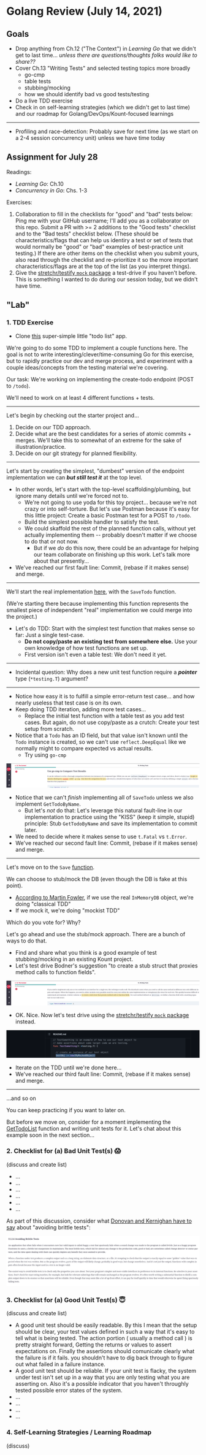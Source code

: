 # Golang Review (July 14, 2021)

## Goals

* Drop anything from Ch.12 ("The Context") in *Learning Go* that we didn't get to last time... *unless there are questions/thoughts folks would like to share??*
* Cover Ch.13 "Writing Tests" and selected testing topics more broadly
  * go-cmp
  * table tests
  * stubbing/mocking
  * how we should identify bad vs good tests/testing
* Do a live TDD exercise
* Check in on self-learning strategies (which we didn't get to last time) and our roadmap for Golang/DevOps/Kount-focused learnings

----------------------------

* Profiling and race-detection: Probably save for next time (as we start on a 2-4 session concurrency unit) unless we have time today

## Assignment for July 28

Readings:

* *Learning Go*: Ch.10
* *Concurrency in Go*: Chs. 1-3


Exercises:

1. Collaboration to fill in the checklists for "good" and "bad" tests below: Ping me with your GitHub username; I'll add you as a collaborator on this repo. Submit a PR with >= 2 additions to the "Good tests" checklist and to the "Bad tests" checklist below. (These should be characteristics/flags that can help us identiry a test or set of tests that would normally be "good" or "bad" examples of best-practice unit testing.) If there are other items on the checklist when you submit yours, also read through the checklist and re-prioritize it so the more important characteristics/flags are at the top of the list (as you interpret things).
2. Give the [stretchr/testify `mock` package](https://github.com/stretchr/testify#mock-package) a test-drive if you haven't before. This is something I wanted to do during our session today, but we didn't have time.

## "Lab"

### **1. TDD Exercise**

* Clone [this](https://github.com/us-learn-and-devops/todoapi) super-simple little "todo list" app.

We're going to do some TDD to implement a couple functions here.
The goal is not to write interesting/clever/time-consuming Go for this exercise, but to rapidly practice our dev and merge process, and experiment with a couple ideas/concepts from the testing material we're covering.

Our task: We're working on implementing the create-todo endpoint (POST to `/todo`).

We'll need to work on at least 4 different functions + tests.

----------------------------

Let's begin by checking out the starter project and...

1. Decide on our TDD approach.
2. Decide what are the best candidates for a series of atomic commits + merges. We'll take this to somewhat of an extreme for the sake of illustration/practice.
3. Decide on our git strategy for planned flexibility.

----------------------------

Let's start by creating the simplest, "dumbest" version of the endpoint implementation we can ***but still test it*** at the top level.

* In other words, let's start with the top-level scaffolding/plumbing, but ignore many details until we're forced not to.
  * We're not going to use yoda for this toy project... because we're not crazy or into self-torture. But let's use Postman because it's easy for this little project: Create a basic Postman test for a POST to `/todo`.
  * Build the simplest possible handler to satisfy the test.
  * We could skaffold the rest of the planned function calls, without yet actually implementing them -- probably doesn't matter if we choose to do that or not now.
    * But if we *do* do this now, there could be an advantage for helping our team collaborate on finishing up this work. Let's talk more about that presently...
* We've reached our first fault line: Commit, (rebase if it makes sense) and merge.

----------------------------

We'll start the real implementation [here](https://github.com/us-learn-and-devops/todoapi/blob/master/internal/storage/in_memory_db.go#L21), with the `SaveTodo` function.

(We're starting there because implementing this function represents the smallest piece of independent "real" implementation we could merge into the project.)

* Let's do TDD: Start with the simplest test function that makes sense so far: Just a single test-case.
  * **Do not copy/paste an existing test from somewhere else.** Use your own knowledge of how test functions are set up.
  * First version isn't even a table test: We don't need it yet.

----------------------------

* Incidental question: Why does a new unit test function require a ***pointer*** type (`*testing.T`) argument?

----------------------------

* Notice how easy it is to fulfill a simple error-return test case... and how nearly useless that test case is on its own.
* Keep doing TDD iteration, adding more test cases...
  * Replace the initial test function with a table test as you add test cases. But again, do not use copy/paste as a crutch: Create your test setup from scratch.
* Notice that a `Todo` has an ID field, but that value isn't known until the `Todo` instance is created, so we can't use `reflect.DeepEqual` like we normally might to compare expected vs actual results.
  * Try using `go-cmp`

![Learning Go p. 277](img/001.png)

* Notice that we can't *finish* implementing all of `SaveTodo` unless we also implement `GetTodoByName`.
  * But let's *not* do that: Let's leverage this natural fault-line in our implementation to practice using the "KISS" (keep it simple, stupid) principle: Stub `GetTodoByName` and save its implementation to commit later.
* We need to decide where it makes sense to use `t.Fatal` vs `t.Error`.
* We've reached our second fault line: Commit, (rebase if it makes sense) and merge.

----------------------------

Let's move on to the `Save` [function](https://github.com/us-learn-and-devops/todoapi/blob/master/internal/domain/todo/todo.go#L5).

We can choose to stub/mock the DB (even though the DB is fake at this point).

* [According to Martin Fowler](https://martinfowler.com/articles/mocksArentStubs.html#ClassicalAndMockistTesting), if we use the real `InMemoryDB` object, we're doing "classical TDD"
* If we mock it, we're doing "mockist TDD"

Which do you vote for? Why?

Let's go ahead and use the stub/mock approach. There are a bunch of ways to do that.

* Find and share what you think is a good example of test stubbing/mocking in an existing Kount project.
* Let's test drive Bodner's suggestion "to create a stub struct that proxies method calls to function fields".

![Learning Go p. 290](img/002.png)

* OK. Nice. Now let's test drive using the [stretchr/testify `mock` package](https://github.com/stretchr/testify#mock-package) instead.

![testify docs](img/003.png)

* Iterate on the TDD until we're done here...
* We've reached our third fault line: Commit, (rebase if it makes sense) and merge.

----------------------------

...and so on

You can keep practicing if you want to later on.

But before we move on, consider for a moment implementing the [GetTodoList](https://github.com/us-learn-and-devops/todoapi/blob/master/internal/storage/in_memory_db.go#L25) function and writing unit tests for it.
Let's chat about this example soon in the next section...

### **2. Checklist for (a) Bad Unit Test(s) :scream:**

(discuss and create list)

* ...
* ...
* ...
* ...
* ...
* ...

As part of this discussion, consider what [Donovan and Kernighan have to say](https://learning.oreilly.com/library/view/the-go-programming/9780134190570/ebook_split_105.html) about "avoiding brittle tests":

![The Go Programming Language p. 317](img/004.png)

### **3. Checklist for (a) Good Unit Test(s) :innocent:**

(discuss and create list)

* A good unit test should be easily readable. By this I mean that the setup should be clear, your test values defined in such a way that it's easy to tell what is being tested. The action portion ( usually a method call ) is pretty straight forward, Getting the returns or values to assert expectations on. Finally the assertions should comunicate clearly what the failure is if it fails. you shouldn't have to dig back through to figure out what failed in a failure instance.
* A good unit test should be reliable. If your unit test is flacky, the system under test isn't set up in a way that you are only testing what you are asserting on. Also it's a possible indicator that you haven't throughly tested possible error states of the system.
* ...
* ...
* ...
* ...

### **4. Self-Learning Strategies / Learning Roadmap**

(discuss)
